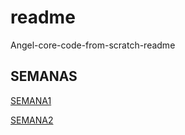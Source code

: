 # readme
Angel-core-code-from-scratch-readme

## SEMANAS
[SEMANA1](https://github.com/Anghemongt/Angel-core-code-from-scratch-readme/blob/main/SEMANA%201.md)

[SEMANA2](https://github.com/Anghemongt/Angel-core-code-from-scratch-readme/blob/main/SEMANA%202.md)













